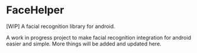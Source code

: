 # FaceHelper
[WIP] A facial recognition library for android.

A work in progress project to make facial recognition integration for android easier and simple. More things will be added and updated here. 
